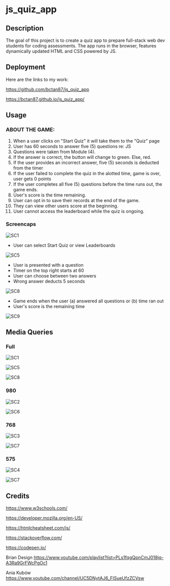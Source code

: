 # js_quiz_app

## Description
The goal of this project is to create a quiz app to prepare full-stack web dev students for coding assessments. The app runs in the browser, features dynamically updated HTML and CSS powered by JS.

## Deployment
Here are the links to my work:

https://github.com/bctan87/js_quiz_app

https://bctan87.github.io/js_quiz_app/

## Usage

### ABOUT THE GAME:

1. When a user clicks on "Start Quiz" it will take them to the "Quiz" page
2. User has 60 seconds to answer five (5) questions re: JS
3. Questions were taken from Module (4).
4. If the answer is correct, the button will change to green. Else, red. 
5. If the user provides an incorrect answer, five (5) seconds is deducted from the timer
6. If the user failed to complete the quiz in the alotted time, game is over, user gets 0 points
7. If the user completes all five (5) questions before the time runs out, the game ends.
8. User's score is the time remaining.
9. User can opt in to save their records at the end of the game.
10. They can view other users score at the beginning.
11. User cannot access the leaderboard while the quiz is ongoing. 

### Screencaps

![SC1](/assets/images/sc1.png)

- User can select Start Quiz or view Leaderboards

![SC5](/assets/images/sc5.png)

- User is presented with a question
- Timer on the top right starts at 60
- User can choose between two answers
- Wrong answer deducts 5 seconds 

![SC8](/assets/images/sc8.png)

- Game ends when the user (a) answered all questions or (b) time ran out
- User's score is the remaining time

![SC9](/assets/images/sc9.png)

## Media Queries

### Full

![SC1](/assets/images/sc1.png)

![SC5](/assets/images/sc5.png)

![SC8](/assets/images/sc8.png)

### 980

![SC2](/assets/images/sc2.png)

![SC6](/assets/images/sc6.png)

### 768

![SC3](/assets/images/sc3.png)

![SC7](/assets/images/sc7.png)

### 575

![SC4](/assets/images/sc4.png)

![SC7](/assets/images/sc7.png)

## Credits


https://www.w3schools.com/

https://developer.mozilla.org/en-US/

https://htmlcheatsheet.com/js/

https://stackoverflow.com/

https://codepen.io/

Brian Design https://www.youtube.com/playlist?list=PLs1fqgQpnCmJ018jq-A3Ra9GrFWcPgOc1

Ania Kubów https://www.youtube.com/channel/UC5DNytAJ6_FISueUfzZCVsw


